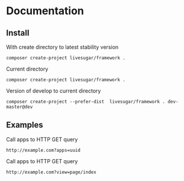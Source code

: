 # Documentation

## Install

With create directory to latest stability version 
```
composer create-project livesugar/framework .
```

Current directory
```
composer create-project livesugar/framework .
```

Version of develop to current directory
```
composer create-project --prefer-dist  livesugar/framework . dev-master@dev
```

## Examples

Call apps to HTTP GET query

```
http://example.com?apps=uuid
```

Call apps to HTTP GET query
```
http://example.com?view=page/index
```
